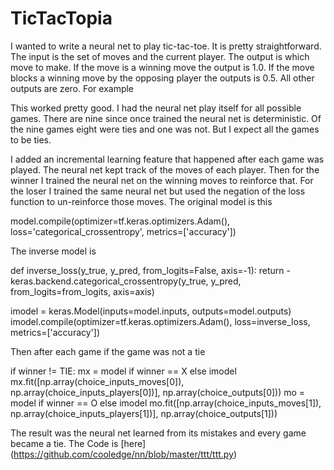 # TicTacTopia

I wanted to write a neural net to play tic-tac-toe. It is pretty straightforward. The input is the set of moves and the current player. The output is which move to make. If the move is a winning move the output is 1.0. If the move blocks a winning move by the opposing player the outputs is 0.5. All other outputs are zero. For example


This worked pretty good. I had the neural net play itself for all possible games. There are nine since once trained the neural net is deterministic. Of the nine games eight were ties and one was not. But I expect all the games to be ties.


I added an incremental learning feature that happened after each game was played. The neural net kept track of the moves of each player. Then for the winner I trained the neural net on the winning moves to reinforce that. For the loser I trained the same neural net but used the negation of the loss function to un-reinforce those moves. The original model is this


model.compile(optimizer=tf.keras.optimizers.Adam(), loss='categorical_crossentropy', metrics=['accuracy'])

The inverse model is

def inverse_loss(y_true, y_pred, from_logits=False, axis=-1):
  return -keras.backend.categorical_crossentropy(y_true, y_pred, from_logits=from_logits, axis=axis)

  imodel = keras.Model(inputs=model.inputs, outputs=model.outputs)
  imodel.compile(optimizer=tf.keras.optimizers.Adam(), loss=inverse_loss, metrics=['accuracy'])


Then after each game if the game was not a tie

if winner != TIE:
  mx = model if winner == X else imodel
  mx.fit([np.array(choice_inputs_moves[0]), np.array(choice_inputs_players[0])], np.array(choice_outputs[0]))
  mo = model if winner == O else imodel
  mo.fit([np.array(choice_inputs_moves[1]), np.array(choice_inputs_players[1])], np.array(choice_outputs[1]))

The result was the neural net learned from its mistakes and every game became a tie. The Code is [here] (https://github.com/cooledge/nn/blob/master/ttt/ttt.py)
